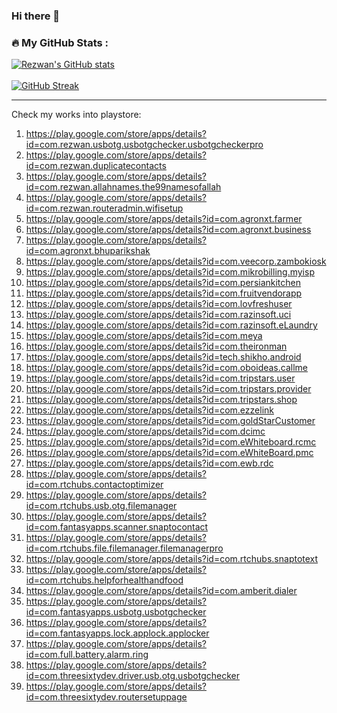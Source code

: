 ### Hi there 👋

<!-- ### 📊 Github Stats

  <p align="center"> <img src="https://github-readme-stats.vercel.app/api?username=rrsaikat&count_private=true&show_icons=true&include_all_commits=true" alt="RRSaikat | Stats" /> -->
  
  ### 🔥 My GitHub Stats :
[![Rezwan's GitHub stats](https://github-readme-stats.vercel.app/api?username=rrsaikat&show_icons=true&theme=vue-dark&hide_border=true&date_format=M%20j%5B%2C%20Y%5D)](https://github.com/rrsaikat/github-readme-stats) <br> <br>
[![GitHub Streak](http://github-readme-streak-stats.herokuapp.com?user=rrsaikat&theme=vue-dark&hide_border=true&date_format=M%20j%5B%2C%20Y%5D)](https://git.io/streak-stats)
<hr>


<!--
**rrsaikat/RRSaikat** is a ✨ _special_ ✨ repository because its `README.md` (this file) appears on your GitHub profile.

Here are some ideas to get you started:

- 🔭 I’m currently working on ...
- 🌱 I’m currently learning ...
- 👯 I’m looking to collaborate on ...
- 🤔 I’m looking for help with ...
- 💬 Ask me about ...
- 📫 How to reach me: ...
- 😄 Pronouns: ...
- ⚡ Fun fact: ...
-->

Check my works into playstore:

1.  https://play.google.com/store/apps/details?id=com.rezwan.usbotg.usbotgchecker.usbotgcheckerpro
2.  https://play.google.com/store/apps/details?id=com.rezwan.duplicatecontacts
3.  https://play.google.com/store/apps/details?id=com.rezwan.allahnames.the99namesofallah
4.  https://play.google.com/store/apps/details?id=com.rezwan.routeradmin.wifisetup
5.  https://play.google.com/store/apps/details?id=com.agronxt.farmer
6.  https://play.google.com/store/apps/details?id=com.agronxt.business
7.  https://play.google.com/store/apps/details?id=com.agronxt.bhuparikshak
8.  https://play.google.com/store/apps/details?id=com.veecorp.zambokiosk
9.  https://play.google.com/store/apps/details?id=com.mikrobilling.myisp
10. https://play.google.com/store/apps/details?id=com.persiankitchen
11. https://play.google.com/store/apps/details?id=com.fruitvendorapp
12. https://play.google.com/store/apps/details?id=com.lovfreshuser
13. https://play.google.com/store/apps/details?id=com.razinsoft.uci
14. https://play.google.com/store/apps/details?id=com.razinsoft.eLaundry
15. https://play.google.com/store/apps/details?id=com.meya
16. https://play.google.com/store/apps/details?id=com.theironman
17. https://play.google.com/store/apps/details?id=tech.shikho.android
18. https://play.google.com/store/apps/details?id=com.oboideas.callme
19. https://play.google.com/store/apps/details?id=com.tripstars.user
20. https://play.google.com/store/apps/details?id=com.tripstars.provider
21. https://play.google.com/store/apps/details?id=com.tripstars.shop
22. https://play.google.com/store/apps/details?id=com.ezzelink
23. https://play.google.com/store/apps/details?id=com.goldStarCustomer
24. https://play.google.com/store/apps/details?id=com.dcimc
25. https://play.google.com/store/apps/details?id=com.eWhiteboard.rcmc
26. https://play.google.com/store/apps/details?id=com.eWhiteBoard.pmc
27. https://play.google.com/store/apps/details?id=com.ewb.rdc
28. https://play.google.com/store/apps/details?id=com.rtchubs.contactoptimizer
29. https://play.google.com/store/apps/details?id=com.rtchubs.usb.otg.filemanager
30. https://play.google.com/store/apps/details?id=com.fantasyapps.scanner.snaptocontact
31. https://play.google.com/store/apps/details?id=com.rtchubs.file.filemanager.filemanagerpro
32. https://play.google.com/store/apps/details?id=com.rtchubs.snaptotext
33. https://play.google.com/store/apps/details?id=com.rtchubs.helpforhealthandfood
34. https://play.google.com/store/apps/details?id=com.amberit.dialer
35. https://play.google.com/store/apps/details?id=com.fantasyapps.usbotg.usbotgchecker
36. https://play.google.com/store/apps/details?id=com.fantasyapps.lock.applock.applocker
37. https://play.google.com/store/apps/details?id=com.full.battery.alarm.ring
38. https://play.google.com/store/apps/details?id=com.threesixtydev.driver.usb.otg.usbotgchecker
39. https://play.google.com/store/apps/details?id=com.threesixtydev.routersetuppage
